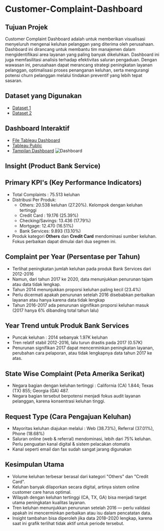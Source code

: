 # Customer-Complaint-Dashboard

## Tujuan Projek
Customer Complaint Dashboard adalah untuk memberikan visualisasi menyeluruh mengenai keluhan pelanggan yang diterima oleh perusahaan. Dashboard ini dirancang untuk membantu tim manajemen dalam mengidentifikasi area layanan yang paling banyak dikeluhkan. Dashboard ini juga memfasilitasi analisis terhadap efektivitas saluran pengaduan. Dengan wawasan ini, perusahaan dapat merancang strategi peningkatan layanan pelanggan, optimalisasi proses penanganan keluhan, serta mengurangi potensi churn pelanggan melalui tindakan preventif yang lebih tepat sasaran.

## Dataset yang Digunakan
- <a href="https://github.com/ifanapridarahman/Customer-Complaint-Dashboard/blob/main/complaints_Full%20Data.csv">Dataset 1</a>
- <a href="https://github.com/ifanapridarahman/Customer-Complaint-Dashboard/blob/main/State%20Map_Full%20Data.csv">Dataset 2</a>

## Dashboard Interaktif
- <a href="https://github.com/ifanapridarahman/Customer-Complaint-Dashboard/blob/main/Customer%20Complaint%20Dashboard.twbx">File Tableau Dashboard</a>
- <a href="https://public.tableau.com/app/profile/ifan.aprida.rahman/viz/CustomerComplaintDashboard_17441928734950/Dashboard1">Tableau Public</a>
- <a href="https://github.com/ifanapridarahman/Customer-Complaint-Dashboard/blob/main/Dashboard.png">Tampilan Dashboard</a>
![Dashboard](https://github.com/user-attachments/assets/a92d8d70-ce7b-43df-8fb8-59c06076a4f7)

## Insight (Product Bank Service)
## Primary KPI's (Key Performance Indicators)
- Total Complaints : 75.513 keluhan
- Distribusi Per Produk:
  - Others: 20.538 keluhan (27.20%). Kelompok dengan keluhan tertinggi
  - Credit Card : 19.176 (25.39%)
  - Checking/Savings: 13.436 (17.79%)
  - Mortgage: 12.470 (16.51%)
  - Bank Services: 9.893 (13.10%)
- Produk kategori **Others** dan **Credit Card** mendominasi sumber keluhan. Fokus perbaikan dapat dimulai dari dua segmen ini.

## Complaint per Year (Persentase per Tahun)
- Terlihat peningkatan jumlah keluhan pada produk Bank Services dari 2012-2016
- Namun, dari tahun 2017 ke 2020, data menunjukkan penurunan tajam atau data tidak lengkap.
- Tahun 2014 menunjukkan proporsi keluhan paling kecil (23.4%)
- Perlu dicermati apakah penurunan setelah 2016 disebabkan perbaikan layanan atau hanya karena data tidak lengkap
- Tahun 2016-2017 ada penurunan signifikan proporsi keluhan masuk (2017 hanya 6% dibanding total tahun lalu)

## Year Trend untuk Produk Bank Services
- Puncak keluhan : 2014 sebanyak 1.97K keluhan
- Tren relatif stabil 2012-2016, lalu turun drastis pada 2017 (0.57K)
- Penurunan signifikan 2017 dapat mencerminkan peningkatan layanan, perubahan cara pelaporan, atau tidak lengkapnya data tahun 2017 ke atas.

## State Wise Complaint (Peta Amerika Serikat)
- Negara bagian dengan keluhan tertinggi : California (CA) 1.844; Texas (TX) 855; Georgia (GA) 487.
- Negara bagian tersebut berpotensi menjadi fokus audit layanan pelanggan, karena konsentrasi keluhan tinggi.

## Request Type (Cara Pengajuan Keluhan)
- Mayoritas keluhan diajukan melalui : Web (38.73%), Referral (37.01%), Phone (18.68%)
- Saluran online (web & referral) mendominasi, lebih dari 75% keluhan. Perlu penguatan kanal digital & sistem pelacakan otomatis
- Kanal seperti email dan fax sudah sangat jarang digunakan

## Kesimpulan Utama
- Volume keluhan terbesar berasal dari kategori "Others" dan "Credit Card".
- Keluhan banyak dilaporkan secara digital, artinya sistem online customer care harus optimal.
- Wilayah dengan keluhan tertinggi (CA, TX, GA) bisa menjadi target utama peningkatan kualitas layanan.
- Tren keluhan menunjukkan penurunan setelah 2016 — perlu validasi apakah ini mencerminkan perbaikan atau isu dalam pencatatan data.
- Insight tambahan bisa diperoleh jika data 2018–2020 lengkap, karena saat ini grafik terlihat tidak aktif untuk periode tersebut.
